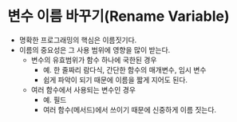 # 변수 이름 바꾸기(Rename Variable)

- 명확한 프로그래밍의 핵심은 이름짓기다.
- 이름의 중요성은 그 사용 범위에 영향을 많이 받는다.
  - 변수의 유효범위가 함수 하나에 국한된 경우
    - 예. 한 줄짜리 람다식, 간단한 함수의 매개변수, 임시 변수
    - 쉽게 파악이 되기 때문에 이름을 짧게 지어도 된다.
  - 여러 함수에서 사용되는 변수인 경우
    - 예. 필드
    - 여러 함수(메서드)에서 쓰이기 때문에 신중하게 이름 짓는다.
